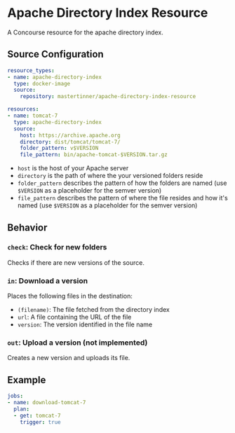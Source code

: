 # Apache Directory Index Resource

A Concourse resource for the apache directory index.

## Source Configuration

```yaml
resource_types:
- name: apache-directory-index
  type: docker-image
  source:
    repository: mastertinner/apache-directory-index-resource

resources:
- name: tomcat-7
  type: apache-directory-index
  source:
    host: https://archive.apache.org
    directory: dist/tomcat/tomcat-7/
    folder_pattern: v$VERSION
    file_pattern: bin/apache-tomcat-$VERSION.tar.gz
```

* `host` is the host of your Apache server
* `directory` is the path of where the your versioned folders reside
* `folder_pattern` describes the pattern of how the folders are named (use `$VERSION` as a placeholder for the semver version)
* `file_pattern` describes the pattern of where the file resides and how it's named (use `$VERSION` as a placeholder for the semver version)

## Behavior

### `check`: Check for new folders

Checks if there are new versions of the source.

### `in`: Download a version

Places the following files in the destination:

* `(filename)`: The file fetched from the directory index
* `url`: A file containing the URL of the file
* `version`: The version identified in the file name

### `out`: Upload a version (not implemented)

Creates a new version and uploads its file.

## Example

```yaml
jobs:
- name: download-tomcat-7
  plan:
  - get: tomcat-7
    trigger: true
```

